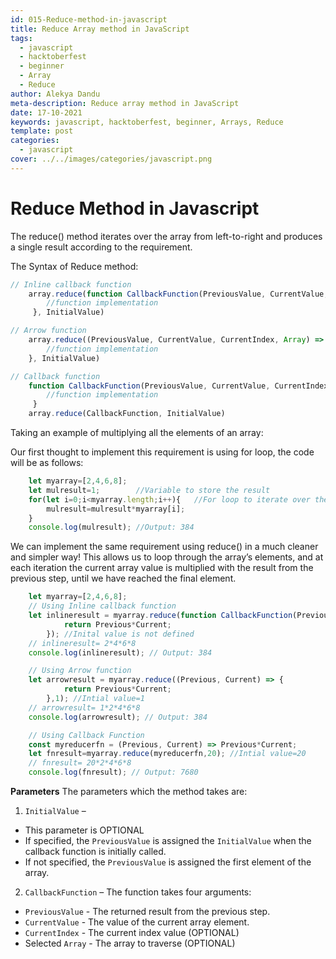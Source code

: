 ```yaml
---
id: 015-Reduce-method-in-javascript
title: Reduce Array method in JavaScript
tags:
  - javascript
  - hacktoberfest
  - beginner
  - Array
  - Reduce
author: Alekya Dandu
meta-description: Reduce array method in JavaScript
date: 17-10-2021
keywords: javascript, hacktoberfest, beginner, Arrays, Reduce
template: post
categories:
  - javascript
cover: ../../images/categories/javascript.png
---
```


# **Reduce Method in Javascript**

The reduce() method iterates over the array from left-to-right and produces a single result according to the requirement.

The Syntax of Reduce method:

```javascript
// Inline callback function
    array.reduce(function CallbackFunction(PreviousValue, CurrentValue, CurrentIndex, Array) { 
        //function implementation
     }, InitialValue)

// Arrow function
    array.reduce((PreviousValue, CurrentValue, CurrentIndex, Array) => { 
        //function implementation
    }, InitialValue)

// Callback function
    function CallbackFunction(PreviousValue, CurrentValue, CurrentIndex, Array) { 
        //function implementation
     }
    array.reduce(CallbackFunction, InitialValue) 

```

Taking an example of multiplying all the elements of an array:

Our first thought to implement this requirement is using for loop, the code will be as follows:

```javascript
    let myarray=[2,4,6,8];  
    let mulresult=1;        //Variable to store the result
    for(let i=0;i<myarray.length;i++){   //For loop to iterate over the array
        mulresult=mulresult*myarray[i];   
    }
    console.log(mulresult); //Output: 384 
```

We can implement the same requirement using reduce() in a much cleaner and simpler way!
This allows us to loop through the array’s elements, and at each iteration the current array value is multiplied with the result from the previous step, until we have reached the final element.

```javascript
    let myarray=[2,4,6,8];
    // Using Inline callback function
    let inlineresult = myarray.reduce(function CallbackFunction(Previous, Current) {
            return Previous*Current;
        }); //Inital value is not defined 
    // inlineresult= 2*4*6*8 
    console.log(inlineresult); // Output: 384 

    // Using Arrow function
    let arrowresult = myarray.reduce((Previous, Current) => { 
            return Previous*Current;
        },1); //Intial value=1
    // arrowresult= 1*2*4*6*8 
    console.log(arrowresult); // Output: 384 

    // Using Callback Function
    const myreducerfn = (Previous, Current) => Previous*Current;
    let fnresult=myarray.reduce(myreducerfn,20); //Intial value=20
    // fnresult= 20*2*4*6*8 
    console.log(fnresult); // Output: 7680 

```

**Parameters**
The parameters which the method takes are:
1. `InitialValue` –
* This parameter is OPTIONAL
* If specified, the `PreviousValue` is assigned the `InitialValue` when the callback function is initially called.
* If not specified, the `PreviousValue` is assigned the first element of the array.
2. `CallbackFunction` – The function takes four arguments:
* `PreviousValue` - The returned result from the previous step.
* `CurrentValue` - The value of the current array element.
* `CurrentIndex` - The current index value (OPTIONAL)
* Selected `Array` - The array to traverse (OPTIONAL)

